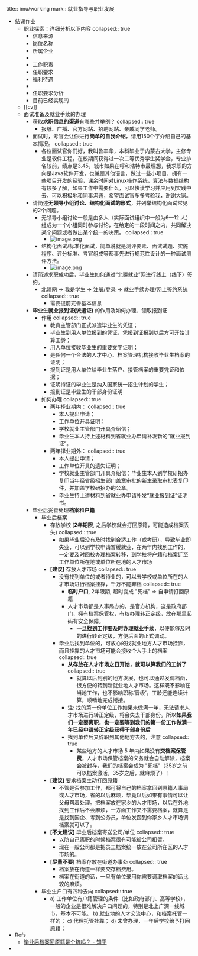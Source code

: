 title:: imu/working
mark:: 就业指导与职业发展
- 结课作业
  - 职业探索：详细分析以下内容
    collapsed:: true
    - 信息来源
    - 岗位名称
    - 所属企业
    -
    - 工作职责
    - 任职要求
    - 福利待遇
    -
    - 任职要求分析
    - 目前已经实现的
  - [[cv]]
  - 面试准备及就业手续的办理
    - 获取**求职信息的渠道**有哪些并举例？
      collapsed:: true
      - 报纸、广播、官方网站、招聘网站、亲戚同学老师。
    - 面试时，考官会让你进行**简单的自我介绍**，请用150个字介绍自己的基本情况。
      collapsed:: true
      - 各位面试官你们好，我叫鲁丰华，本科毕业于内蒙古大学，主修专业是软件工程，在校期间获得过一次二等优秀学生奖学金，专业排名较前，绩点是3.45，城市如果在呼和浩特市最理想，我求职的方向是Java软件开发，也兼顾其他语言，做过一些小项目，拥有一些项目开发的经验，课余时间对Linux操作系统，算法与数据结构有较多了解，如果工作中需要什么，可以快读学习并应用到实践中去，可以积极地和同事沟通，希望面试官多多考验我，谢谢大家。
    - 请简述**无领导小组讨论、结构化面试的形式**，并列举结构化面试常见的2个问题。
      - 无领导小组讨论一般是由多人（实际面试组织中一般为6—12 人）组成为一个小组同时参与讨论，在给定的一段时间之内，共同解决某个问题或者做出某个统一的决策。
        collapsed:: true
        - ![image.png](../assets/imu/work/image_1662112507160_0.png)
      - 结构化面试/标准化面试，简单说就是测评要素、面试试题、实施程序、评分标准、考官组成等都事先进行规范性设计的一种面试测评方法。
        - ![image.png](../assets/imu/work/image_1662112516434_0.png)
    - 请简述求职成功后，毕业生如何通过“北疆就业”网进行线上（线下）签约。
      - 北疆网 -> 我是学生 -> 注册/登录 -> 就业手续办理/网上签约系统
        collapsed:: true
        - 需要提前完善基本信息
    - **毕业生就业报到证(派遣证)** 的作用及如何办理、领取报到证
      - 作用
        collapsed:: true
        - 教育主管部门正式派遣毕业生的凭证；
        - 毕业生到用人单位报到的凭证，凭报到证报到以后方可开始计算工龄；
        - 用人单位接收毕业生的重要文字证明；
        - 是任何一个合法的人才中心、档案管理机构接收毕业生档案的证明；
        - 报到证是用人单位给毕业生落户、接管档案的重要凭证和依据；
        - 证明持证的毕业生是纳入国家统一招生计划的学生；
        - 报到证是毕业生的干部身份证明
      - 如何办理
        collapsed:: true
        - 两年择业期内：
          collapsed:: true
          - 本人提出申请；
          - 工作单位开具证明；
          - 学校就业主管部门开具介绍信；
          - 毕业生本人持上述材料到省就业办申请补发新的“就业报到证”。
        - 两年择业期外：
          collapsed:: true
          - 本人提出申请；
          - 工作单位开具的遗失证明；
          - 学校就业主管部门开具介绍信；毕业生本人到学校研招办复印当年经省级招生部门盖章审批的新生录取审批表复印件，并加盖学校研招办的公章。
          - 毕业生持上述材料到省就业办申请补发“就业报到证”证明书。
    - 毕业后妥善处理**档案**和**户籍**
      - 毕业后档案
        - 存放学校 (**2年期限**, 之后学校就会打回原籍，可能造成档案丢失)
          collapsed:: true
          - 如果毕业后没有及时找到合适工作（或考研），导致毕业即失业，可以到学校申请暂缓就业，在两年内找到工作的，一定要及时回校办理档案转移，到学校将户籍和档案迁至工作单位所在地或单位所在地的人才市场
        - **[建议]** 存放人才市场
          collapsed:: true
          - 没有找到单位的或者待业的，可以去学校或单位所在的人才市场进行档案挂靠，千万不能弃档
            collapsed:: true
            - **临时户口**, 2年限期, 超时变成 "死档" => 自申请打回原籍
            - 人才市场都是人事局办的，是官方机构，这是政府部门，拥有档案保管权，有权办理转正定级，放在那里起码有安全保障。
              - **一旦找到工作要及时办理就业手续**，以便能够及时的进行转正定级，方便后面的正式调动。
          - 毕业后找到单位的，可放心的找就业地方人才市场挂靠，而且挂靠的人才市场可能会接收个人手上的档案
            collapsed:: true
            - **从存放在人才市场之日开始，就可以算我们的工龄了**
              collapsed:: true
              - 就算以后到别的地方发展，也可以通过发调档函，很方便的转到新就业地人才市场。这样既不影响在当地工作，也不影响职称‘晋级’，工龄还能连续计算，顺畅地完成衔接。
            - 注: 找的第一份单位工作如果未做满一年，无法请求人才市场进行转正定级，将会失去干部身份。所以**如果我们一定要离职，也一定要等到我们的第一份工作做满一年已经申请转正定级获得干部身份后**
            - 找到单位后又辞职到其他地方去的，注意
              collapsed:: true
              - 某些地方的人才市场 5 年内如果没有**交档案保管费**，人才市场保管档案的义务就会自动解除，档案会被封存，我们的档案会成为 "死档"（35岁之前可以档案激活，35岁之后，就麻烦了）！
        - **[建议]** 要求档案主动打回原籍
          - 不管是否参加工作，都可将自己的档案拿回到原籍人事局或人才市场，省的以后麻烦，毕竟以后如果有事情可以让父母帮着处理。把档案放在家乡的人才市场，以后在外地找到工作后不会麻烦，一方面工作又不需要档案，就算是是找到国企、考到公务员，单位发函到你家乡人才市场调档案就可以了。
        - **[不太建议]** 毕业后档案寄送公司/单位
          collapsed:: true
          - 以防自己离职的时候档案很有可能被公司扣留。
          - 现在一般公司都是把员工档案统一放在公司所在区的人才市场的。
        - **[尽量不要]** 档案存放在街道办事处
          collapsed:: true
          - 档案放在街道一样要交存档费用。
          - 档案在街道的话，一旦有单位录用你需要调取档案的话比较的麻烦。
      - 毕业生户口有四种去向
        collapsed:: true
        - a)  工作单位有户籍管理的条件（比如政府部门、高等学校），一般的企业是很难解决户口问题的，特别是北上广深一线城市，基本不可能。
          b)  就业地的人才交流中心，和档案托管一样的；
          c)  代理托管挂靠；
          d)  未曾办理，一年后学校给予打回原籍；
- Refs
  - [毕业后档案回原籍是个坑吗？ - 知乎](https://zhuanlan.zhihu.com/p/86926385)
-